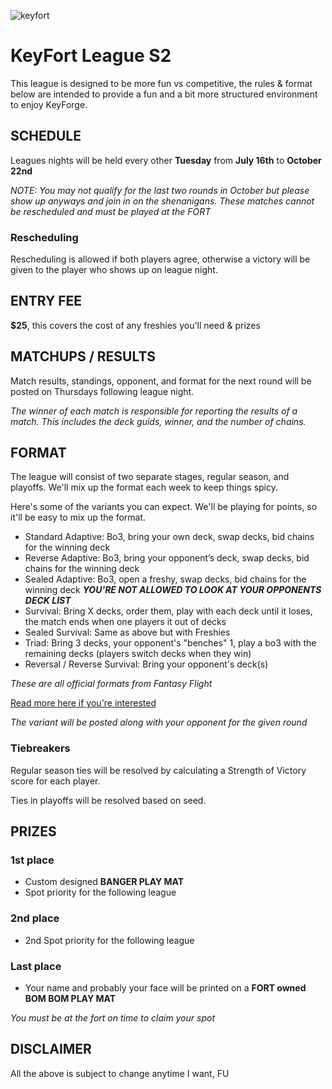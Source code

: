 ![keyfort](https://www.keyfortpodcast.com/wp-content/uploads/2019/07/KeyFort-twitter_1024x512.jpg)

# **KeyFort League S2**

This league is designed to be more fun vs competitive, the rules & format below are intended to provide a fun and a bit more structured environment to enjoy KeyForge.

## **SCHEDULE**

Leagues nights will be held every other **Tuesday** from **July 16th** to **October 22nd**

_NOTE: You may not qualify for the last two rounds in October but please show up anyways and join in on the shenanigans. These matches cannot be rescheduled and must be played at the FORT_

### **Rescheduling**

Rescheduling is allowed if both players agree, otherwise a victory will be given to the player who shows up on league night.

## **ENTRY FEE**

**\$25**, this covers the cost of any freshies you'll need & prizes

## **MATCHUPS / RESULTS**

Match results, standings, opponent, and format for the next round will be posted on Thursdays following league night.

_The winner of each match is responsible for reporting the results of a match. This includes the deck guids, winner, and the number of chains._

## **FORMAT**

The league will consist of two separate stages, regular season, and playoffs. We'll mix up the format each week to keep things spicy.

Here's some of the variants you can expect. We'll be playing for points, so it'll be easy to mix up the format.

- Standard Adaptive: Bo3, bring your own deck, swap decks, bid chains for the winning deck
- Reverse Adaptive: Bo3, bring your opponent’s deck, swap decks, bid chains for the winning deck
- Sealed Adaptive: Bo3, open a freshy, swap decks, bid chains for the winning deck **_YOU'RE NOT ALLOWED TO LOOK AT YOUR OPPONENTS DECK LIST_**
- Survival: Bring X decks, order them, play with each deck until it loses, the match ends when one players it out of decks
- Sealed Survival: Same as above but with Freshies
- Triad: Bring 3 decks, your opponent's "benches" 1, play a bo3 with the remaining decks (players switch decks when they win)
- Reversal / Reverse Survival: Bring your opponent's deck(s)

_These are all official formats from Fantasy Flight_

[Read more here if you're interested](https://images-cdn.fantasyflightgames.com/filer_public/09/42/0942d306-fb64-4aec-a98b-0827da385dfe/kf_formats_and_variants.pdf)

_The variant will be posted along with your opponent for the given round_

### **Tiebreakers**

Regular season ties will be resolved by calculating a Strength of Victory score for each player.

Ties in playoffs will be resolved based on seed.

## **PRIZES**

### **1st place**

- Custom designed **BANGER PLAY MAT**
- Spot priority for the following league

### **2nd place**

- 2nd Spot priority for the following league

### **Last place**

- Your name and probably your face will be printed on a **FORT owned BOM BOM PLAY MAT**

_You must be at the fort on time to claim your spot_

## **DISCLAIMER**

All the above is subject to change anytime I want, FU
